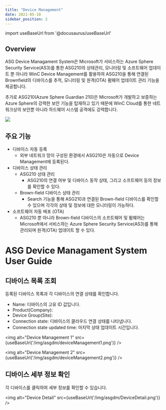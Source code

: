 ```yaml
---
title: "Device Management"
date: 2021-05-10
sidebar_position: 2
---
```


import useBaseUrl from '@docusaurus/useBaseUrl'

## Overview

ASG Device Managament System은 Microsoft가 서비스하는 Azure Sphere Security Service(AS3)를 통한 ASG210의 상태관리, 모니터링 및 소프트웨어 업데이트 뿐 아니라 WinC Device Management를 활용하여 ASG210을 통해 연결된 Brownfield의 디바이스를 추적, 모니터링 및 원격(OTA) 펌웨어 업데이트 관리 기능을 제공합니다.

추가로 ASG210(Azure Sphere Guardian 210)은 Microsoft가 개발하고 보증하는 Azure Sphere의 강력한 보안 기능을 탑재하고 있기 때문에 WinC Cloud를 통한 네트워크상의 보안뿐 아니라 하드웨어 시스템 공격에도 강력합니다.


![](https://paper-attachments.dropbox.com/s_6B416B4379E3C4034F7587B155C6F6BEFE698D1D76F13665776365B9EF449879_1600332116076_image.png)



## 주요 기능

- 디바이스 자동 등록
  - 외부 네트워크 망이 구성된 환경에서 ASG210은 자동으로 Device Management에 등록된다.
- 디바이스 상태 관리
  - ASG210 상태 관리
    - ASG210의 연결 여부 및 디바이스 동작 상태, 그리고 소프트웨어 등의 정보를 확인할 수 있다.
  - Brown-field 디바이스 상태 관리
    - Search 기능을 통해 ASG210과 연결된 Brown-field 디바이스를 확인할 수 있으며 각각의 상태 및 정보에 대한 모니터링이 가능하다.
- 소프트웨어 자동 배포 (OTA)
  - ASG210 뿐 아니라 Brown-field 디바이스의 소프트웨어 및 펌웨어는 Microsoft에서 서비스하는 Azure Sphere Security Service(AS3)를 통해 관리되며 원격(OTA) 업데이트 할 수 있다.



# ASG Device Managament System User Guide


## 디바이스 목록 조회

등록된 디바이스 목록과 각 디바이스의 연결 상태를 확인합니다.


- Name: 디바이스의 고유 ID 값입니다.
- Product(Company):
- Device Group(Site): 
- Connection state: 디바이스의 클라우드 연결 상태를 나타냅니다.
- Connection state updated time: 마지막 상태 업데이트 시간입니다.

<img alt="Device Management 1" src={useBaseUrl('/img/asgdm/deviceManagement1.png')} />

<img alt="Device Management 2" src={useBaseUrl('/img/asgdm/deviceManagement2.png')} />


## 디바이스 세부 정보 확인

각 디바이스를 클릭하여 세부 정보를 확인할 수 있습니다.


<img alt="Device Detail" src={useBaseUrl('/img/asgdm/DeviceDetail.png')} />

